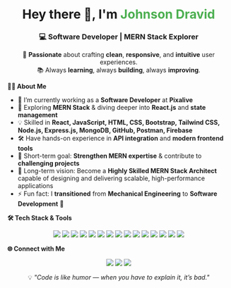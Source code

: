 <!-- Profile Header -->
<h1 align="center">Hey there 👋, I'm <span style="color:#4CAF50; font-weight:bold;">Johnson Dravid</span></h1>
<h3 align="center">💻 <b>Software Developer</b>  | <b>MERN Stack Explorer</b></h3>

<!-- Short Intro -->
<p align="center">
🚀 <b>Passionate</b> about crafting <b>clean</b>, <b>responsive</b>, and <b>intuitive</b> user experiences.<br>
📚 Always <b>learning</b>, always <b>building</b>, always <b>improving</b>.  
</p>

<b>🧑‍💻 About Me</b>  

- 🔭 I’m currently working as a <b>Software Developer</b> at <b>Pixalive</b>  
- 🌱 Exploring <b>MERN Stack</b> & diving deeper into <b>React.js</b> and <b>state management</b>  
- 💡 Skilled in <b>React, JavaScript, HTML, CSS, Bootstrap, Tailwind CSS, Node.js, Express.js, MongoDB, GitHub, Postman, Firebase</b>  
- 🛠 Have hands-on experience in <b>API integration</b> and <b>modern frontend tools</b>  
- 🎯 Short-term goal: <b>Strengthen MERN expertise</b> & contribute to <b>challenging projects</b>  
- 🌟 Long-term vision: Become a <b>Highly Skilled MERN Stack Architect</b> capable of designing and delivering scalable, high-performance applications  
- ⚡ Fun fact: I <b>transitioned</b> from <b>Mechanical Engineering</b> to <b>Software Development</b> 🚀


<b>🛠 Tech Stack & Tools</b>  

<p align="center">
<img src="https://img.shields.io/badge/Code-React-61DAFB?style=for-the-badge&logo=react&logoColor=white" />
<img src="https://img.shields.io/badge/Code-JavaScript-F7DF1E?style=for-the-badge&logo=javascript&logoColor=black" />
<img src="https://img.shields.io/badge/Code-HTML5-E34F26?style=for-the-badge&logo=html5&logoColor=white" />
<img src="https://img.shields.io/badge/Style-CSS3-1572B6?style=for-the-badge&logo=css3&logoColor=white" />
<img src="https://img.shields.io/badge/Style-Tailwind_CSS-38B2AC?style=for-the-badge&logo=tailwind-css&logoColor=white" />
<img src="https://img.shields.io/badge/Framework-Bootstrap-7952B3?style=for-the-badge&logo=bootstrap&logoColor=white" />
<img src="https://img.shields.io/badge/Tools-Git-F05032?style=for-the-badge&logo=git&logoColor=white" />
<img src="https://img.shields.io/badge/DB-MongoDB-4EA94B?style=for-the-badge&logo=mongodb&logoColor=white" />
<img src="https://img.shields.io/badge/Runtime-Node.js-339933?style=for-the-badge&logo=node.js&logoColor=white" />
<img src="https://img.shields.io/badge/Framework-Express.js-000000?style=for-the-badge&logo=express&logoColor=white" />
<img src="https://img.shields.io/badge/Code-Transcript-FF6600?style=for-the-badge&logo=google-translate&logoColor=white" />
<img src="https://img.shields.io/badge/Hosting-Netlify-00C7B7?style=for-the-badge&logo=netlify&logoColor=white" />
<img src="https://img.shields.io/badge/API-Postman-FF6C37?style=for-the-badge&logo=postman&logoColor=white" />
<img src="https://img.shields.io/badge/Tools-Firebase-FFCA28?style=for-the-badge&logo=firebase&logoColor=black" />
<img src="https://img.shields.io/badge/DB-MySQL-4479A1?style=for-the-badge&logo=mysql&logoColor=white" />
</p>


<b>🌐 Connect with Me</b>  

<p align="center">
<a href="https://www.linkedin.com/in/johnson-dravid" target="_blank"><img src="https://img.shields.io/badge/LinkedIn-0A66C2?style=for-the-badge&logo=linkedin&logoColor=white" /></a>
<a href="mailto:johnsondravid143@gmail.com"><img src="https://img.shields.io/badge/Email-D14836?style=for-the-badge&logo=gmail&logoColor=white" /></a>
<a href="https://github.com/Nirmaljohn24"><img src="https://img.shields.io/badge/GitHub-171515?style=for-the-badge&logo=github&logoColor=white" /></a>
</p>

<p align="center">
💡 <i>"Code is like humor — when you have to explain it, it’s bad."</i>  
</p>

